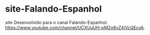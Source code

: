 # site-Falando-Espanhol
site Desenvolvido para o canal Falando-Espanhol: https://www.youtube.com/channel/UCXUuUH-pM2o6vZ4iVcQEcvA.
